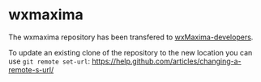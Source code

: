 # wxmaxima

The wxmaxima repository has been transfered to [wxMaxima-developers](https://github.com/wxMaxima-developers/wxmaxima).

To update an existing clone of the repository to the new location you can use `git remote set-url`:  https://help.github.com/articles/changing-a-remote-s-url/
